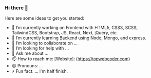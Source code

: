 ### Hi there 👋

Here are some ideas to get you started:

- 🔭 I’m currently working on Frontend with HTML5, CSS3, SCSS, TailwindCSS, Bootstrap, JS, React, Next, jQuery, etc.
- 🌱 I’m currently learning Backend using Node, Mongo, and express.
- 👯 I’m looking to collaborate on ...
- 🤔 I’m looking for help with ...
- 💬 Ask me about ...
- 📫 How to reach me: [Website]: (https://topwebcoder.com)
- 😄 Pronouns: ...
- ⚡ Fun fact: ... I'm half finish.
